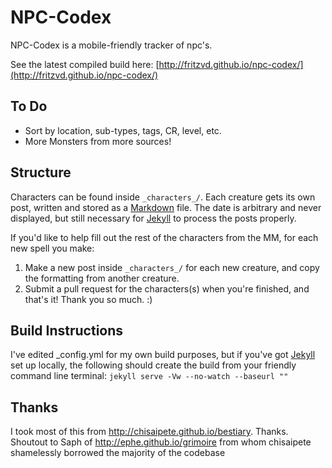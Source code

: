 # NPC-Codex

NPC-Codex is a mobile-friendly tracker of npc's.

See the latest compiled build here: [http://fritzvd.github.io/npc-codex/](http://fritzvd.github.io/npc-codex/)

## To Do
* Sort by location, sub-types, tags, CR, level, etc.
* More Monsters from more sources!

## Structure
Characters can be found inside `_characters_/`. Each creature gets its own post, written and stored as a [Markdown](http://daringfireball.net/projects/markdown/basics) file. The date is arbitrary and never displayed, but still necessary for [Jekyll](http://jekyllrb.com) to process the posts properly.

If you'd like to help fill out the rest of the characters from the MM, for each new spell you make:

1. Make a new post inside `_characters_/` for each new creature, and copy the formatting from another creature.
2. Submit a pull request for the characters(s) when you're finished, and that's it! Thank you so much. :)

## Build Instructions
I've edited _config.yml for my own build purposes, but if you've got [Jekyll](http://jekyllrb.com) set up locally, the following should create the build from your friendly command line terminal:
`jekyll serve -Vw --no-watch --baseurl ""`

## Thanks

I took most of this from http://chisaipete.github.io/bestiary. Thanks.
Shoutout to Saph of http://ephe.github.io/grimoire from whom chisaipete shamelessly borrowed the majority of the codebase
